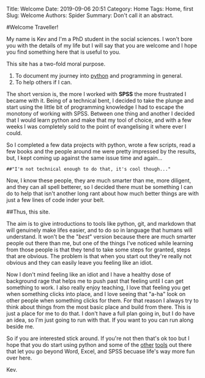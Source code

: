 Title: Welcome
Date: 2019-09-06 20:51
Category: Home
Tags: Home, first
Slug: Welcome
Authors: Spider
Summary: Don't call it an abstract. 

#Welcome Traveller!

My name is Kev and I'm a PhD student in the social sciences. I won't bore you with the details of my life but I will say that you are welcome and I hope you find something here that is useful to you. 


This site has a two-fold moral purpose. 

1. To document my journey into [python](https://www.python.org/) and programming in general.
2. To help others if I can. 



The short version is, the more I worked with **SPSS** the more frustrated I became with it. Being of a technical bent, I decided to take the plunge and start using the little bit of programming knowledge I had to escape the monotony of working with SPSS. Between one thing and another I decided that I would learn python and make that my tool of choice, and with a few weeks I was completely sold to the point of evangelising it where ever I could. 


So I completed a few data projects with python, wrote a few scripts, read a few books and the people around me were pretty impressed by the results, but, I kept coming up against the same issue time and again...

	##"I'm not technical enough to do that, it's cool though..."

Now, I know these people, they are much smarter than me, more diligent, and they can all spell betterer, so I decided there must be something I can do to help that isn't another long rant about how much better things are with just a few lines of code inder your belt. 


##Thus, this site.

The aim is to give introductions to tools like python, git, and markdown that will genuinely make lifes easier, and to do so in language that humans will understand. It won't be the "*best*" version because there are much smarter people out there than me, but one of the things I've noticed while learning from those people is that they tend to take some steps for granted, steps that are obvious. The problem is that when you start out they're really not obvious and they can easily leave you feeling like an idiot. 


Now I don't mind feeling like an idiot and I have a healthy dose of background rage that helps me to push past that feeling until I can get something to work. I also really enjoy teaching, I love that feeling you get when something clicks into place, and I love seeing that "a-ha" look on other people when something clicks for them. For that reason I always try to think about things from the most basic place and build from there. This is just a place for me to do that. I don't have a full plan going in, but I do have an idea, so I'm just going to run with that. If you want to you can run along beside me.  


So if you are interested stick around. If you're not then that's ok too but I hope that you do start using python and some of the [other](hhttps://www.youtube.com/watch?v=BCQHnlnPusY) [tools](https://www.sublimetext.com/) out there that let you go beyond Word, Excel, and SPSS becuase life's way more fun over here. 


Kev. 

